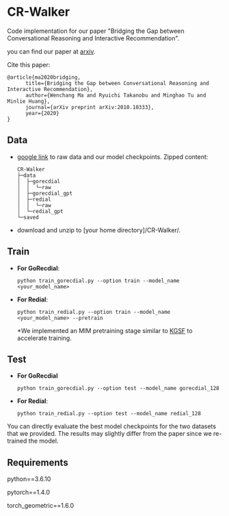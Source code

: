 # CR-Walker

Code implementation for our paper "Bridging the Gap between Conversational Reasoning and Interactive Recommendation". 

you can find our paper at [arxiv](https://arxiv.org/abs/2010.10333).

Cite this paper:

```
@article{ma2020bridging,
      title={Bridging the Gap between Conversational Reasoning and Interactive Recommendation}, 
      author={Wenchang Ma and Ryuichi Takanobu and Minghao Tu and Minlie Huang},
      journal={arXiv preprint arXiv:2010.10333},
      year={2020}
}
```



## Data

- [google link](https://drive.google.com/file/d/1YtJWDZI9ZHPCtVvrE1GiS7Ilb8pTn8KK/view?usp=sharing) to raw data and our model checkpoints. Zipped content:

  ```
  CR-Walker
  ├─data
  │  ├─gorecdial
  │  │  └─raw
  │  ├─gorecdial_gpt
  │  ├─redial
  │  │  └─raw
  │  └─redial_gpt
  └─saved
  ```

- download and unzip to [your home directory]/CR-Walker/.

## Train

- **For GoRecdial**: 

  ```
  python train_gorecdial.py --option train --model_name <your_model_name>
  ```

- **For Redial**: 

  ```
  python train_redial.py --option train --model_name <your_model_name> --pretrain
  ```

  *We implemented an MIM pretraining stage similar to [KGSF](https://arxiv.org/abs/2007.04032) to accelerate training. 



## Test

- **For GoRecdial**

  ```
  python train_gorecdial.py --option test --model_name gorecdial_128
  ```

- **For Redial**:  

  ```
  python train_redial.py --option test --model_name redial_128
  ```

You can directly evaluate the best model checkpoints for the two datasets that we provided. The results may slightly differ from the paper since we re-trained the model.



## Requirements

python==3.6.10

pytorch==1.4.0

torch_geometric==1.6.0